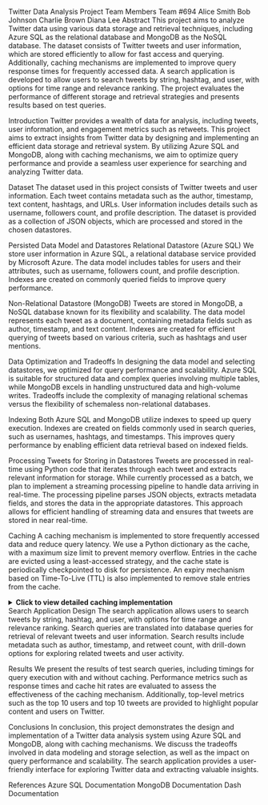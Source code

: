 Twitter Data Analysis Project
Team Members
Team #694
Alice Smith
Bob Johnson
Charlie Brown
Diana Lee
Abstract
This project aims to analyze Twitter data using various data storage and retrieval techniques, including Azure SQL as the relational database and MongoDB as the NoSQL database. The dataset consists of Twitter tweets and user information, which are stored efficiently to allow for fast access and querying. Additionally, caching mechanisms are implemented to improve query response times for frequently accessed data. A search application is developed to allow users to search tweets by string, hashtag, and user, with options for time range and relevance ranking. The project evaluates the performance of different storage and retrieval strategies and presents results based on test queries.

Introduction
Twitter provides a wealth of data for analysis, including tweets, user information, and engagement metrics such as retweets. This project aims to extract insights from Twitter data by designing and implementing an efficient data storage and retrieval system. By utilizing Azure SQL and MongoDB, along with caching mechanisms, we aim to optimize query performance and provide a seamless user experience for searching and analyzing Twitter data.

Dataset
The dataset used in this project consists of Twitter tweets and user information. Each tweet contains metadata such as the author, timestamp, text content, hashtags, and URLs. User information includes details such as username, followers count, and profile description. The dataset is provided as a collection of JSON objects, which are processed and stored in the chosen datastores.

Persisted Data Model and Datastores
Relational Datastore (Azure SQL)
We store user information in Azure SQL, a relational database service provided by Microsoft Azure. The data model includes tables for users and their attributes, such as username, followers count, and profile description. Indexes are created on commonly queried fields to improve query performance.

Non-Relational Datastore (MongoDB)
Tweets are stored in MongoDB, a NoSQL database known for its flexibility and scalability. The data model represents each tweet as a document, containing metadata fields such as author, timestamp, and text content. Indexes are created for efficient querying of tweets based on various criteria, such as hashtags and user mentions.

Data Optimization and Tradeoffs
In designing the data model and selecting datastores, we optimized for query performance and scalability. Azure SQL is suitable for structured data and complex queries involving multiple tables, while MongoDB excels in handling unstructured data and high-volume writes. Tradeoffs include the complexity of managing relational schemas versus the flexibility of schemaless non-relational databases.

Indexing
Both Azure SQL and MongoDB utilize indexes to speed up query execution. Indexes are created on fields commonly used in search queries, such as usernames, hashtags, and timestamps. This improves query performance by enabling efficient data retrieval based on indexed fields.

Processing Tweets for Storing in Datastores
Tweets are processed in real-time using Python code that iterates through each tweet and extracts relevant information for storage. While currently processed as a batch, we plan to implement a streaming processing pipeline to handle data arriving in real-time. The processing pipeline parses JSON objects, extracts metadata fields, and stores the data in the appropriate datastores. This approach allows for efficient handling of streaming data and ensures that tweets are stored in near real-time.

Caching
A caching mechanism is implemented to store frequently accessed data and reduce query latency. We use a Python dictionary as the cache, with a maximum size limit to prevent memory overflow. Entries in the cache are evicted using a least-accessed strategy, and the cache state is periodically checkpointed to disk for persistence. An expiry mechanism based on Time-To-Live (TTL) is also implemented to remove stale entries from the cache.

<details>
<summary><strong>Click to view detailed caching implementation</strong></summary>
<p>
python
Copy code
# Implement caching mechanism
class Cache:
    def __init__(self, max_size):
        self.cache = {}
        self.max_size = max_size

    def get(self, key):
        if key in self.cache:
            # Update access time for key
            value = self.cache[key]
            del self.cache[key]
            self.cache[key] = value
            return value
        else:
            return None

    def set(self, key, value):
        if len(self.cache) >= self.max_size:
            # Evict least accessed entry
            self.cache.pop(next(iter(self.cache)))
        self.cache[key] = value

    def evict(self, key):
        if key in self.cache:
            del self.cache[key]

# Initialize cache
cache = Cache(max_size=1000)
</p>
</details>
Search Application Design
The search application allows users to search tweets by string, hashtag, and user, with options for time range and relevance ranking. Search queries are translated into database queries for retrieval of relevant tweets and user information. Search results include metadata such as author, timestamp, and retweet count, with drill-down options for exploring related tweets and user activity.

Results
We present the results of test search queries, including timings for query execution with and without caching. Performance metrics such as response times and cache hit rates are evaluated to assess the effectiveness of the caching mechanism. Additionally, top-level metrics such as the top 10 users and top 10 tweets are provided to highlight popular content and users on Twitter.

Conclusions
In conclusion, this project demonstrates the design and implementation of a Twitter data analysis system using Azure SQL and MongoDB, along with caching mechanisms. We discuss the tradeoffs involved in data modeling and storage selection, as well as the impact on query performance and scalability. The search application provides a user-friendly interface for exploring Twitter data and extracting valuable insights.

References
Azure SQL Documentation
MongoDB Documentation
Dash Documentation
